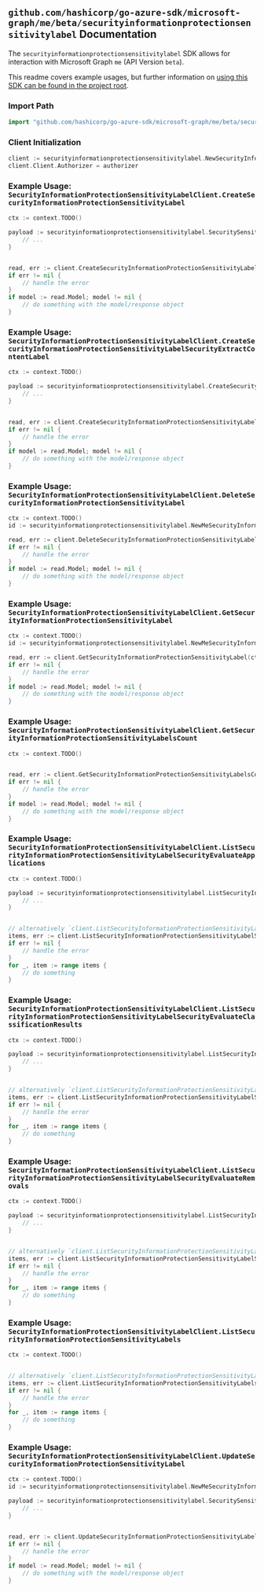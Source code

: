 
## `github.com/hashicorp/go-azure-sdk/microsoft-graph/me/beta/securityinformationprotectionsensitivitylabel` Documentation

The `securityinformationprotectionsensitivitylabel` SDK allows for interaction with Microsoft Graph `me` (API Version `beta`).

This readme covers example usages, but further information on [using this SDK can be found in the project root](https://github.com/hashicorp/go-azure-sdk/tree/main/docs).

### Import Path

```go
import "github.com/hashicorp/go-azure-sdk/microsoft-graph/me/beta/securityinformationprotectionsensitivitylabel"
```


### Client Initialization

```go
client := securityinformationprotectionsensitivitylabel.NewSecurityInformationProtectionSensitivityLabelClientWithBaseURI("https://graph.microsoft.com")
client.Client.Authorizer = authorizer
```


### Example Usage: `SecurityInformationProtectionSensitivityLabelClient.CreateSecurityInformationProtectionSensitivityLabel`

```go
ctx := context.TODO()

payload := securityinformationprotectionsensitivitylabel.SecuritySensitivityLabel{
	// ...
}


read, err := client.CreateSecurityInformationProtectionSensitivityLabel(ctx, payload, securityinformationprotectionsensitivitylabel.DefaultCreateSecurityInformationProtectionSensitivityLabelOperationOptions())
if err != nil {
	// handle the error
}
if model := read.Model; model != nil {
	// do something with the model/response object
}
```


### Example Usage: `SecurityInformationProtectionSensitivityLabelClient.CreateSecurityInformationProtectionSensitivityLabelSecurityExtractContentLabel`

```go
ctx := context.TODO()

payload := securityinformationprotectionsensitivitylabel.CreateSecurityInformationProtectionSensitivityLabelSecurityExtractContentLabelRequest{
	// ...
}


read, err := client.CreateSecurityInformationProtectionSensitivityLabelSecurityExtractContentLabel(ctx, payload, securityinformationprotectionsensitivitylabel.DefaultCreateSecurityInformationProtectionSensitivityLabelSecurityExtractContentLabelOperationOptions())
if err != nil {
	// handle the error
}
if model := read.Model; model != nil {
	// do something with the model/response object
}
```


### Example Usage: `SecurityInformationProtectionSensitivityLabelClient.DeleteSecurityInformationProtectionSensitivityLabel`

```go
ctx := context.TODO()
id := securityinformationprotectionsensitivitylabel.NewMeSecurityInformationProtectionSensitivityLabelID("sensitivityLabelId")

read, err := client.DeleteSecurityInformationProtectionSensitivityLabel(ctx, id, securityinformationprotectionsensitivitylabel.DefaultDeleteSecurityInformationProtectionSensitivityLabelOperationOptions())
if err != nil {
	// handle the error
}
if model := read.Model; model != nil {
	// do something with the model/response object
}
```


### Example Usage: `SecurityInformationProtectionSensitivityLabelClient.GetSecurityInformationProtectionSensitivityLabel`

```go
ctx := context.TODO()
id := securityinformationprotectionsensitivitylabel.NewMeSecurityInformationProtectionSensitivityLabelID("sensitivityLabelId")

read, err := client.GetSecurityInformationProtectionSensitivityLabel(ctx, id, securityinformationprotectionsensitivitylabel.DefaultGetSecurityInformationProtectionSensitivityLabelOperationOptions())
if err != nil {
	// handle the error
}
if model := read.Model; model != nil {
	// do something with the model/response object
}
```


### Example Usage: `SecurityInformationProtectionSensitivityLabelClient.GetSecurityInformationProtectionSensitivityLabelsCount`

```go
ctx := context.TODO()


read, err := client.GetSecurityInformationProtectionSensitivityLabelsCount(ctx, securityinformationprotectionsensitivitylabel.DefaultGetSecurityInformationProtectionSensitivityLabelsCountOperationOptions())
if err != nil {
	// handle the error
}
if model := read.Model; model != nil {
	// do something with the model/response object
}
```


### Example Usage: `SecurityInformationProtectionSensitivityLabelClient.ListSecurityInformationProtectionSensitivityLabelSecurityEvaluateApplications`

```go
ctx := context.TODO()

payload := securityinformationprotectionsensitivitylabel.ListSecurityInformationProtectionSensitivityLabelSecurityEvaluateApplicationsRequest{
	// ...
}


// alternatively `client.ListSecurityInformationProtectionSensitivityLabelSecurityEvaluateApplications(ctx, payload, securityinformationprotectionsensitivitylabel.DefaultListSecurityInformationProtectionSensitivityLabelSecurityEvaluateApplicationsOperationOptions())` can be used to do batched pagination
items, err := client.ListSecurityInformationProtectionSensitivityLabelSecurityEvaluateApplicationsComplete(ctx, payload, securityinformationprotectionsensitivitylabel.DefaultListSecurityInformationProtectionSensitivityLabelSecurityEvaluateApplicationsOperationOptions())
if err != nil {
	// handle the error
}
for _, item := range items {
	// do something
}
```


### Example Usage: `SecurityInformationProtectionSensitivityLabelClient.ListSecurityInformationProtectionSensitivityLabelSecurityEvaluateClassificationResults`

```go
ctx := context.TODO()

payload := securityinformationprotectionsensitivitylabel.ListSecurityInformationProtectionSensitivityLabelSecurityEvaluateClassificationResultsRequest{
	// ...
}


// alternatively `client.ListSecurityInformationProtectionSensitivityLabelSecurityEvaluateClassificationResults(ctx, payload, securityinformationprotectionsensitivitylabel.DefaultListSecurityInformationProtectionSensitivityLabelSecurityEvaluateClassificationResultsOperationOptions())` can be used to do batched pagination
items, err := client.ListSecurityInformationProtectionSensitivityLabelSecurityEvaluateClassificationResultsComplete(ctx, payload, securityinformationprotectionsensitivitylabel.DefaultListSecurityInformationProtectionSensitivityLabelSecurityEvaluateClassificationResultsOperationOptions())
if err != nil {
	// handle the error
}
for _, item := range items {
	// do something
}
```


### Example Usage: `SecurityInformationProtectionSensitivityLabelClient.ListSecurityInformationProtectionSensitivityLabelSecurityEvaluateRemovals`

```go
ctx := context.TODO()

payload := securityinformationprotectionsensitivitylabel.ListSecurityInformationProtectionSensitivityLabelSecurityEvaluateRemovalsRequest{
	// ...
}


// alternatively `client.ListSecurityInformationProtectionSensitivityLabelSecurityEvaluateRemovals(ctx, payload, securityinformationprotectionsensitivitylabel.DefaultListSecurityInformationProtectionSensitivityLabelSecurityEvaluateRemovalsOperationOptions())` can be used to do batched pagination
items, err := client.ListSecurityInformationProtectionSensitivityLabelSecurityEvaluateRemovalsComplete(ctx, payload, securityinformationprotectionsensitivitylabel.DefaultListSecurityInformationProtectionSensitivityLabelSecurityEvaluateRemovalsOperationOptions())
if err != nil {
	// handle the error
}
for _, item := range items {
	// do something
}
```


### Example Usage: `SecurityInformationProtectionSensitivityLabelClient.ListSecurityInformationProtectionSensitivityLabels`

```go
ctx := context.TODO()


// alternatively `client.ListSecurityInformationProtectionSensitivityLabels(ctx, securityinformationprotectionsensitivitylabel.DefaultListSecurityInformationProtectionSensitivityLabelsOperationOptions())` can be used to do batched pagination
items, err := client.ListSecurityInformationProtectionSensitivityLabelsComplete(ctx, securityinformationprotectionsensitivitylabel.DefaultListSecurityInformationProtectionSensitivityLabelsOperationOptions())
if err != nil {
	// handle the error
}
for _, item := range items {
	// do something
}
```


### Example Usage: `SecurityInformationProtectionSensitivityLabelClient.UpdateSecurityInformationProtectionSensitivityLabel`

```go
ctx := context.TODO()
id := securityinformationprotectionsensitivitylabel.NewMeSecurityInformationProtectionSensitivityLabelID("sensitivityLabelId")

payload := securityinformationprotectionsensitivitylabel.SecuritySensitivityLabel{
	// ...
}


read, err := client.UpdateSecurityInformationProtectionSensitivityLabel(ctx, id, payload, securityinformationprotectionsensitivitylabel.DefaultUpdateSecurityInformationProtectionSensitivityLabelOperationOptions())
if err != nil {
	// handle the error
}
if model := read.Model; model != nil {
	// do something with the model/response object
}
```
